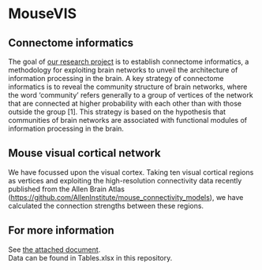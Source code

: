 # MouseVIS

## Connectome informatics
The goal of [our research project](blob/master/ConnectomeInformatics_DAIL.pdf) is to establish connectome informatics, a methodology for exploiting brain networks to unveil the architecture of information processing in the brain. A key strategy of connectome informatics is to reveal the community structure of brain networks, where the word ‘community’ refers generally  to a group of vertices of the network that are connected at higher probability with each other than with those outside the group  [1]. This strategy is based on the hypothesis that communities of brain networks are associated with functional modules of information processing in the brain.  
## Mouse visual cortical network
We have focussed upon the visual cortex. Taking ten visual cortical regions as vertices and exploiting the high-resolution connectivity data recently published from the Allen Brain Atlas (https://github.com/AllenInstitute/mouse_connectivity_models), we have calculated the connection strengths between these regions.
## For more information
See [the attached document](https://github.com/wbap/MouseVIS/blob/master/Connectome_Informatics_20190212.pdf).  
Data can be found in Tables.xlsx in this repository.
